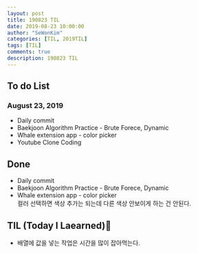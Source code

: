 ```yaml
---
layout: post
title: 190823 TIL
date: 2019-08-23 10:00:00
author: "SeWonKim"
categories: [TIL, 2019TIL]
tags: [TIL]
comments: true
description: 190823 TIL
---
```


## To do List

### August 23, 2019

- Daily commit
- Baekjoon Algorithm Practice - Brute Forece, Dynamic
- Whale extension app - color picker
- Youtube Clone Coding

## Done

- Daily commit
- Baekjoon Algorithm Practice - Brute Forece, Dynamic
- Whale extension app - color picker  
  컬러 선택하면 색상 추가는 되는데 다른 색상 안보이게 하는 건 안된다.

## TIL (Today I Laearned)🤔

- 배열에 값을 넣는 작업은 시간을 많이 잡아먹는다.
